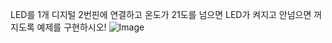 LED를 1개 디지털 2번핀에 연결하고 온도가 21도를 넘으면 LED가 켜지고 안넘으면 꺼지도록 예제를 구현하시오!
![Image](https://github.com/user-attachments/assets/c9881864-ee44-411b-a4f0-95bf4087f016)
